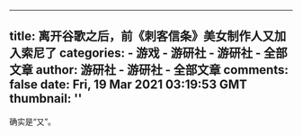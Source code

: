 
---
title: 离开谷歌之后，前《刺客信条》美女制作人又加入索尼了
categories: 
    - 游戏
    - 游研社 - 游研社 - 全部文章
author: 游研社 - 游研社 - 全部文章
comments: false
date: Fri, 19 Mar 2021 03:19:53 GMT
thumbnail: ''
---

<div>   
确实是“又”。  
</div>
            